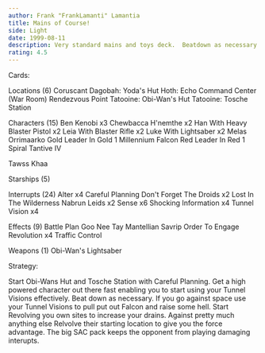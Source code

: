 ```yaml
---
author: Frank "FrankLamanti" Lamantia
title: Mains of Course!
side: Light
date: 1999-08-11
description: Very standard mains and toys deck.  Beatdown as necessary.
rating: 4.5
---
```

Cards: 

Locations (6)
Coruscant
Dagobah: Yoda's Hut
Hoth: Echo Command Center (War Room)
Rendezvous Point
Tatooine: Obi-Wan's Hut
Tatooine: Tosche Station

Characters (15)
Ben Kenobi  x3
Chewbacca
H'nemthe  x2
Han With Heavy Blaster Pistol  x2
Leia With Blaster Rifle  x2
Luke With Lightsaber  x2
Melas
Orrimaarko Gold Leader In Gold 1
Millennium Falcon
Red Leader In Red 1
Spiral
Tantive IV

Tawss Khaa

Starships (5)

Interrupts (24)
Alter  x4
Careful Planning
Don't Forget The Droids  x2
Lost In The Wilderness
Nabrun Leids  x2
Sense  x6
Shocking Information  x4
Tunnel Vision  x4

Effects (9)
Battle Plan
Goo Nee Tay
Mantellian Savrip
Order To Engage
Revolution  x4
Traffic Control

Weapons (1)
Obi-Wan's Lightsaber


Strategy: 

Start Obi-Wans Hut and Tosche Station with Careful Planning.  Get a high powered character out there fast enabling you to start using your Tunnel Visions effectively.  Beat down as necessary.  If you go against space use your Tunnel Visions to pull put out Falcon and raise some hell.  Start Revolving you own sites to increase your drains.  Against pretty much anything else Relvolve their starting location to give you the force advantage.  The big SAC pack keeps the opponent from playing damaging interupts.